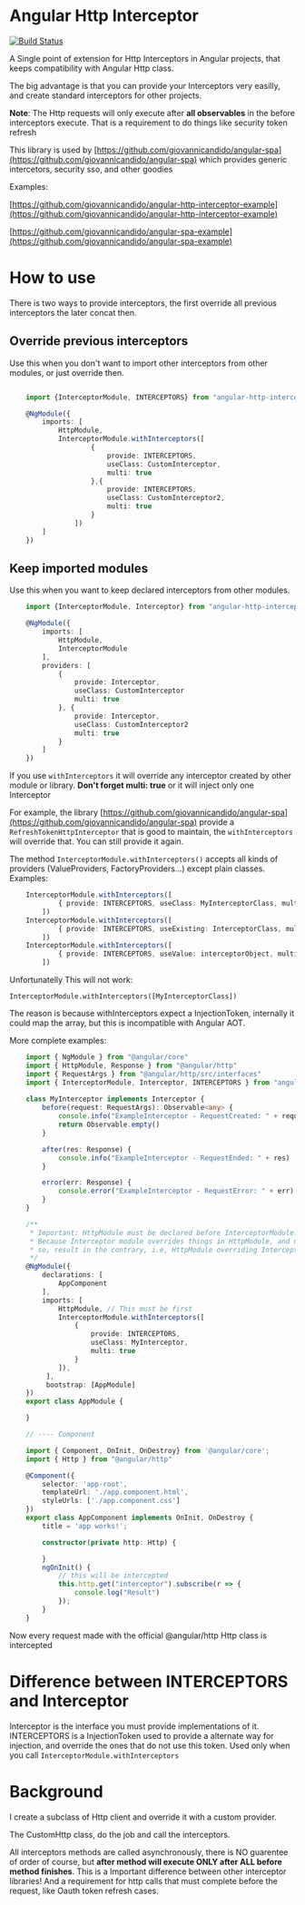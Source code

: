 # Angular Http Interceptor

[![Build Status](https://travis-ci.org/giovannicandido/angular-http-interceptor.svg?branch=master)](https://travis-ci.org/giovannicandido/angular-http-interceptor)

A Single point of extension for Http Interceptors in Angular projects, that keeps compatibility with Angular Http class.

The big advantage is that you can provide your Interceptors very easilly,
and create standard interceptors for other projects.

**Note**: The Http requests will only execute after __all observables__ in the before interceptors execute. 
That is a requirement to do things like security token refresh

This library is used by [https://github.com/giovannicandido/angular-spa](https://github.com/giovannicandido/angular-spa) which provides generic intercetors, security sso, and other goodies

Examples:

[https://github.com/giovannicandido/angular-http-interceptor-example](https://github.com/giovannicandido/angular-http-interceptor-example)


[https://github.com/giovannicandido/angular-spa-example](https://github.com/giovannicandido/angular-spa-example)

# How to use

There is two ways to provide interceptors, the first override all previous interceptors the later concat then.

## Override previous interceptors

Use this when you don't want to import other interceptors from other modules, or just
override then.

```typescript

    import {InterceptorModule, INTERCEPTORS} from "angular-http-interceptor"

    @NgModule({
        imports: [
            HttpModule,
            InterceptorModule.withInterceptors([
                    {
                        provide: INTERCEPTORS,
                        useClass: CustomInterceptor,
                        multi: true
                    },{
                        provide: INTERCEPTORS,
                        useClass: CustomInterceptor2,
                        multi: true
                    }
                ])
        ]
    })
```

## Keep imported modules

Use this when you want to keep declared interceptors from other modules.

```typescript
    import {InterceptorModule, Interceptor} from "angular-http-interceptor"

    @NgModule({
        imports: [
            HttpModule,
            InterceptorModule
        ],
        providers: [
            {
                provide: Interceptor,
                useClass: CustomInterceptor
                multi: true
            }, {
                provide: Interceptor,
                useClass: CustomInterceptor2
                multi: true
            }
        ]
    })
```



If you use `withInterceptors` it will override any interceptor created by other module or library. **Don't forget multi: true** or it will inject only one Interceptor

For example, the library [https://github.com/giovannicandido/angular-spa](https://github.com/giovannicandido/angular-spa) provide a `RefreshTokenHttpInterceptor` 
that is good to maintain, the `withInterceptors` will override that. You can still provide it again.

The method `InterceptorModule.withInterceptors()` accepts all kinds of providers (ValueProviders, FactoryProviders...) except plain classes. Examples:

```typescript
    InterceptorModule.withInterceptors([
            { provide: INTERCEPTORS, useClass: MyInterceptorClass, multi: true }
        ])
    InterceptorModule.withInterceptors([
            { provide: INTERCEPTORS, useExisting: InterceptorClass, multi: true }
        ])
    InterceptorModule.withInterceptors([
            { provide: INTERCEPTORS, useValue: interceptorObject, multi: true }
        ])
```


Unfortunatelly This will not work:

    InterceptorModule.withInterceptors([MyInterceptorClass])

The reason is because withInterceptors expect a InjectionToken, internally it could map the
array, but this is incompatible with Angular AOT.

More complete examples:

```typescript
    import { NgModule } from "@angular/core"
    import { HttpModule, Response } from "@angular/http"
    import { RequestArgs } from "@angular/http/src/interfaces"
    import { InterceptorModule, Interceptor, INTERCEPTORS } from "angular-http-interceptor" 
    
    class MyInterceptor implements Interceptor {
        before(request: RequestArgs): Observable<any> {
            console.info("ExampleInterceptor - RequestCreated: " + request)
            return Observable.empty()
        }

        after(res: Response) {
            console.info("ExampleInterceptor - RequestEnded: " + res)
        }

        error(err: Response) {
            console.error("ExampleInterceptor - RequestError: " + err)
        }
    }

    /**
     * Important: HttpModule must be declared before InterceptorModule.
     * Because Interceptor module overrides things in HttpModule, and not doing
     * so, result in the contrary, i.e, HttpModule overriding InterceptorModule.
     */
    @NgModule({
        declarations: [
            AppComponent
        ],
        imports: [ 
            HttpModule, // This must be first
            InterceptorModule.withInterceptors([
                {
                    provide: INTERCEPTORS,
                    useClass: MyInterceptor,
                    multi: true
                }
            ]),
         ],
         bootstrap: [AppModule]
    })
    export class AppModule {

    }

    // ---- Component

    import { Component, OnInit, OnDestroy} from '@angular/core';
    import { Http } from "@angular/http"

    @Component({
        selector: 'app-root',
        templateUrl: './app.component.html',
        styleUrls: ['./app.component.css']
    })
    export class AppComponent implements OnInit, OnDestroy {
        title = 'app works!';

        constructor(private http: Http) {

        }
        ngOnInit() {
            // this will be intercepted
            this.http.get("interceptor").subscribe(r => {
                console.log("Result")
            });
        }
    }
```

Now every request made with the official @angular/http Http class is intercepted

# Difference between INTERCEPTORS and Interceptor

Interceptor is the interface you must provide implementations of it.
INTERCEPTORS is a InjectionToken used to provide a alternate way for injection, and override the ones that do not use this token. Used only when you call `InterceptorModule.withInterceptors`

# Background

I create a subclass of Http client and override it with a custom provider.

The CustomHttp class, do the job and call the interceptors.

All interceptors methods are called asynchronously, there is NO guarentee of order of course,
but __after method will execute ONLY after ALL before method finishes__. This is a Important
difference between other interceptor libraries! And a requirement for http calls that must complete before the request, like Oauth token refresh cases.

